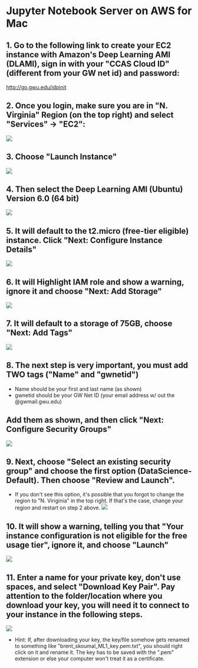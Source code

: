 # Jupyter Notebook Server on AWS for Mac
## 1.	Go to the following link to create your EC2 instance with Amazon's Deep Learning AMI (DLAMI), sign in with your "CCAS Cloud ID" (different from your GW net id) and password:
http://go.gwu.edu/idpinit<br/>

## 2.	Once you login, make sure you are in "N. Virginia" Region (on the top right) and select "Services" -> "EC2":
![](https://raw.github.com/yuxiaohuang/aws-machine-learning-1/master/aws-machine-learning-1-master/Jupyter%20Notebook%20Server%20Mac/screenshots/1.png)

## 3. Choose "Launch Instance"
![](https://github.com/yuxiaohuang/aws-machine-learning-1/blob/master/aws-machine-learning-1-master/Jupyter%20Notebook%20Server%20Mac/screenshots/2.png)

## 4. Then select the Deep Learning AMI (Ubuntu) Version 6.0 (64 bit)
![](https://github.com/yuxiaohuang/aws-machine-learning-1/blob/master/aws-machine-learning-1-master/Jupyter%20Notebook%20Server%20Mac/screenshots/3.png)

## 5. It will default to the t2.micro (free-tier eligible) instance. Click "Next: Configure Instance Details"
![](https://github.com/yuxiaohuang/aws-machine-learning-1/blob/master/aws-machine-learning-1-master/Jupyter%20Notebook%20Server%20Mac/screenshots/4.png)

## 6. It will Highlight IAM role and show a warning, ignore it and choose "Next: Add Storage"
![](https://github.com/yuxiaohuang/aws-machine-learning-1/blob/master/aws-machine-learning-1-master/Jupyter%20Notebook%20Server%20Mac/screenshots/5.png)

## 7. It will default to a storage of 75GB, choose "Next: Add Tags"
![](https://github.com/yuxiaohuang/aws-machine-learning-1/blob/master/aws-machine-learning-1-master/Jupyter%20Notebook%20Server%20Mac/screenshots/6.png)

## 8. The next step is very important, you must add TWO tags ("Name" and "gwnetid") 
 - Name should be your first and last name (as shown)
 - gwnetid should be your GW Net ID (your email address w/ out the @gwmail.gwu.edu)
## Add them as shown, and then click "Next: Configure Security Groups" 
![](https://github.com/yuxiaohuang/aws-machine-learning-1/blob/master/aws-machine-learning-1-master/Jupyter%20Notebook%20Server%20Mac/screenshots/7.png)

## 9. Next, choose "Select an existing security group" and choose the first option (DataScience-Default). Then choose "Review and Launch". 
 - If you don't see this option, it's possible that you forgot to change the region to "N. Viriginia" in the top right. If that's the case, change your region and restart on step 2 above.
![](https://github.com/yuxiaohuang/aws-machine-learning-1/blob/master/aws-machine-learning-1-master/Jupyter%20Notebook%20Server%20Mac/screenshots/8.png)

## 10. It will show a warning, telling you that "Your instance configuration is not eligible for the free usage tier", ignore it, and choose "Launch"
![](https://github.com/yuxiaohuang/aws-machine-learning-1/blob/master/aws-machine-learning-1-master/Jupyter%20Notebook%20Server%20Mac/screenshots/9.png)

## 11. Enter a name for your private key, don't use spaces, and select "Download Key Pair". Pay attention to the folder/location where you download your key, you will need it to connect to your instance in the following steps.
![](https://github.com/yuxiaohuang/aws-machine-learning-1/blob/master/aws-machine-learning-1-master/Jupyter%20Notebook%20Server%20Mac/screenshots/10.png)
 - Hint: If, after downloading your key, the key/file somehow gets renamed to something like "brent_skoumal_ML1_key.pem.txt", you should right click on it and rename it. The key has to be saved with the ".pem" extension or else your computer won't treat it as a certificate.
 

